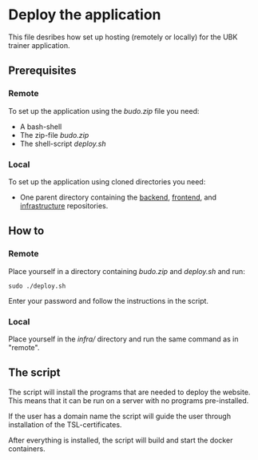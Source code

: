 # Deploy the application

This file desribes how set up hosting (remotely or locally) for the UBK trainer application. 

## Prerequisites

### Remote
To set up the application using the *budo.zip* file you need:
- A bash-shell
- The zip-file *budo.zip*
- The shell-script *deploy.sh*

### Local
To  set up the application using cloned directories you need:
- One parent directory containing the [backend](https://git.cs.umu.se/courses-project/5dv214vt23/backend/), [frontend](https://git.cs.umu.se/courses-project/5dv214vt23/frontend/), and
[infrastructure](https://git.cs.umu.se/courses-project/5dv214vt23/infra/) repositories.


## How to

### Remote

Place yourself in a directory containing *budo.zip* and *deploy.sh* and run:

    sudo ./deploy.sh

Enter your password and follow the instructions in the script.

### Local
Place yourself in the *infra/* directory and run the same command as in "remote".

## The script

The script will install the programs that are needed to deploy the website. This means that it can be run on a server with no programs pre-installed. 

If the user has a domain name the script will guide the user through installation of the TSL-certificates. 

After everything is installed, the script will build and start the docker containers.
